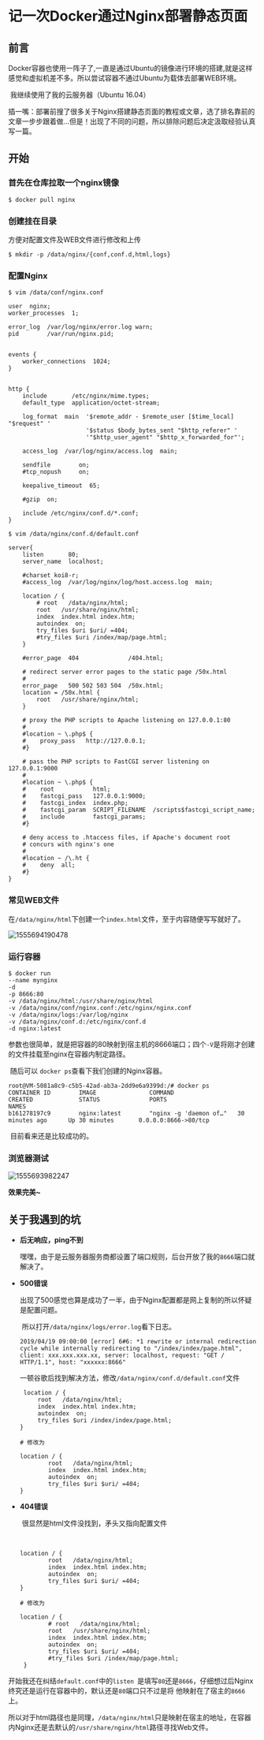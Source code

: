 # 记一次Docker通过Nginx部署静态页面

## 前言

​	Docker容器也使用一阵子了,一直是通过Ubuntu的镜像进行环境的搭建,就是这样感觉和虚拟机差不多。所以尝试容器不通过Ubuntu为载体去部署WEB环境。

​	我继续使用了我的云服务器（Ubuntu 16.04）

​	插一嘴：部署前搜了很多关于Nginx搭建静态页面的教程或文章，选了排名靠前的文章一步步跟着做...但是！出现了不同的问题，所以排除问题后决定汲取经验认真写一篇。

## 开始

### 首先在仓库拉取一个nginx镜像

```shell
$ docker pull nginx
```



### 创建挂在目录

方便对配置文件及WEB文件进行修改和上传

```shell
$ mkdir -p /data/nginx/{conf,conf.d,html,logs}
```



### 配置Nginx

``$ vim /data/conf/nginx.conf``

```nginx
user  nginx;
worker_processes  1;

error_log  /var/log/nginx/error.log warn;
pid        /var/run/nginx.pid;


events {
    worker_connections  1024;
}


http {
    include       /etc/nginx/mime.types;
    default_type  application/octet-stream;

    log_format  main  '$remote_addr - $remote_user [$time_local] "$request" '
                      '$status $body_bytes_sent "$http_referer" '
                      '"$http_user_agent" "$http_x_forwarded_for"';

    access_log  /var/log/nginx/access.log  main;

    sendfile        on;
    #tcp_nopush     on;

    keepalive_timeout  65;

    #gzip  on;

    include /etc/nginx/conf.d/*.conf;
}

```



``$ vim /data/nginx/conf.d/default.conf``

```nginx
server{ 
    listen       80;  
    server_name  localhost;  
  
    #charset koi8-r;  
    #access_log  /var/log/nginx/log/host.access.log  main;  
  
    location / {  
        # root   /data/nginx/html;  
        root   /usr/share/nginx/html; 
        index  index.html index.htm;  
        autoindex  on;  
        try_files $uri $uri/ =404;
        #try_files $uri /index/map/page.html;  
    }  
  
    #error_page  404              /404.html;  
  
    # redirect server error pages to the static page /50x.html  
    #  
    error_page   500 502 503 504  /50x.html;  
    location = /50x.html {  
        root   /usr/share/nginx/html;  
    }  
  
    # proxy the PHP scripts to Apache listening on 127.0.0.1:80  
    #  
    #location ~ \.php$ {  
    #    proxy_pass   http://127.0.0.1;  
    #}  
  
    # pass the PHP scripts to FastCGI server listening on 127.0.0.1:9000  
    #  
    #location ~ \.php$ {  
    #    root           html;  
    #    fastcgi_pass   127.0.0.1:9000;  
    #    fastcgi_index  index.php;  
    #    fastcgi_param  SCRIPT_FILENAME  /scripts$fastcgi_script_name;  
    #    include        fastcgi_params;  
    #}  
  
    # deny access to .htaccess files, if Apache's document root  
    # concurs with nginx's one  
    #  
    #location ~ /\.ht {  
    #    deny  all;  
    #}  
}

```



### 常见WEB文件

​	在``/data/nginx/html``下创建一个``index.html``文件，至于内容随便写写就好了。

![1555694190478](../static/1555694190478.png)



### 运行容器

```shell
$ docker run 
--name mynginx 
-d 
-p 8666:80 
-v /data/nginx/html:/usr/share/nginx/html 
-v /data/nginx/conf/nginx.conf:/etc/nginx/nginx.conf  
-v /data/nginx/logs:/var/log/nginx 
-v /data/nginx/conf.d:/etc/nginx/conf.d 
-d nginx:latest
```

​	参数也很简单，就是把容器的80映射到宿主机的8666端口；四个``-V``是将刚才创建的文件挂载至nginx在容器内制定路径。

​	随后可以 ``docker ps``查看下我们创建的Nginx容器。

```shell
root@VM-5081a8c9-c5b5-42ad-ab3a-2dd9e6a9399d:/# docker ps
CONTAINER ID        IMAGE               COMMAND                  CREATED             STATUS              PORTS                                          NAMES
b161278197c9        nginx:latest        "nginx -g 'daemon of…"   30 minutes ago      Up 30 minutes       0.0.0.0:8666->80/tcp
```

​	目前看来还是比较成功的。



###  浏览器测试

![1555693982247](../static/1555693982247.png)

**效果完美~**





## 关于我遇到的坑

- **后无响应，ping不到**

  ​	嘿嘿，由于是云服务器服务商都设置了端口规则，后台开放了我的``8666``端口就解决了。

- **500错误**

  ​	出现了500感觉也算是成功了一半，由于Nginx配置都是网上复制的所以怀疑是配置问题。	

  ​	所以打开``/data/nginx/logs/error.log``看下日志。

  ```nginx
  2019/04/19 09:00:00 [error] 6#6: *1 rewrite or internal redirection cycle while internally redirecting to "/index/index/page.html", client: xxx.xxx.xxx.xx, server: localhost, request: "GET / HTTP/1.1", host: "xxxxxx:8666"
  ```

  ​	一顿谷歌后找到解决方法，修改``/data/nginx/conf.d/default.conf``文件

  

  ```nginx
   location / {
       root   /data/nginx/html;   
       index  index.html index.htm; 
       autoindex  on;
       try_files $uri /index/index/page.html;
  }
  
  # 修改为
  
  location / {  
          root   /data/nginx/html;   
          index  index.html index.htm;  
          autoindex  on;  
          try_files $uri $uri/ =404;
  }  
  ```




- **404错误**

  ​	很显然是html文件没找到，矛头又指向配置文件

  ​	

  ```nginx
  location / {  
          root   /data/nginx/html;   
          index  index.html index.htm;  
          autoindex  on;  
          try_files $uri $uri/ =404;
  }  
  
  # 修改为
  
  location / {  
          # root   /data/nginx/html;  
          root   /usr/share/nginx/html; 
          index  index.html index.htm;  
          autoindex  on;  
          try_files $uri $uri/ =404;
          #try_files $uri /index/map/page.html;  
   }  
  ```

  

开始我还在纠结``default.conf``中的`` listen  ``是填写``80``还是``8666``，仔细想过后Nginx终究还是运行在容器中的，默认还是``80``端口只不过是将 他映射在了宿主的``8666``上。

所以对于html路径也是同理，``/data/nginx/html``只是映射在宿主的地址，在容器内Nginx还是去默认的``/usr/share/nginx/html``路径寻找Web文件。

